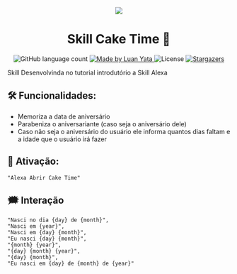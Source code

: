 <p align="center">
  <img src="https://m.media-amazon.com/images/G/01/mobile-apps/dex/avs/docs/ux/branding/mark1._TTH_.png">
  <br/>
  <h1 align="center">Skill Cake Time 🎂</h1>

  <p align="center">
  <img alt="GitHub language count" src="https://img.shields.io/github/languages/count/luanyata/CakeTime-Skill-Alexa?color=%2304D361">

  <a href="https://www.linkedin.com/in/luanyata/">
    <img alt="Made by Luan Yata" src="https://img.shields.io/badge/made%20by-LuanYata-%2304D361">
  </a>

  <img alt="License" src="https://img.shields.io/badge/license-MIT-%2304D361">

  <a href="https://github.com/luanyata/CakeTime-Skill-Alexa/stargazers">
    <img alt="Stargazers" src="https://img.shields.io/github/stars/luanyata/CakeTime-Skill-Alexa?style=social">
  </a>
</p>

Skill Desenvolvinda no tutorial introdutório a Skill Alexa


## 🛠 Funcionalidades:

- Memoriza a data de aniversário
- Parabeniza o aniversariante (caso seja o aniversário dele)
- Caso não seja o aniversário do usuário ele informa quantos dias faltam e a idade que o usuário irá fazer

## 💬 Ativação:

```
"Alexa Abrir Cake Time"
```


## 🗯 Interação

 ```
"Nasci no dia {day} de {month}",
"Nasci em {year}",
"Nasci em {day} {month}",
"Eu nasci {day} {month}",
"{month} {year}",
"{day} {month} {year}",
"{day} {month}",
"Eu nasci em {day} de {month} de {year}"
```
